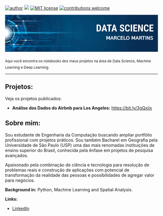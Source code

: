 [![author](https://img.shields.io/badge/author-marcelo5g-red.svg)](https://www.linkedin.com/in/marcelo5g/) [![](https://img.shields.io/badge/python-3.7+-blue.svg)](https://www.python.org/downloads/release/python-365/)  [![MIT license](https://img.shields.io/badge/License-MIT-blue.svg)](https://github.com/marcelo5g/data_science/blob/main/LICENSE) [![contributions welcome](https://img.shields.io/badge/contributions-welcome-brightgreen.svg?style=flat)](https://github.com/marcelo5g/data_science/issues)

<p align="center">
  <img src="./img/banner.png" >
</p>

<sub>Aqui você encontra os notebooks dos meus projetos na área de Data Science, Machine Learning e Deep Learning.</sub>


---


## Projetos:
Veja os projetos publicados:

* **Análise dos Dados do Airbnb para Los Angeles:** https://bit.ly/3gQxiix


## Sobre mim:
Sou estudante de Engenharia da Computação buscando ampliar portfólio profissional com projetos práticos. Sou também Bacharel em Geografia pela Universidade de São Paulo (USP) uma das mais renomadas instituições de ensino superior do Brasil, conhecida pela ênfase em projetos de pesquisa avançados. 

Apaixonado pela combinação de ciência e tecnologia para resolução de problemas reais e construção de aplicações com potencial de transformação da realidade das pessoas e possibilidades de agregar valor para negócios.




**Background in:** Python, Machine Learning and Spatial Analysis.

**Links:**
* [LinkedIn](https://www.linkedin.com/in/marcelo5g/)

